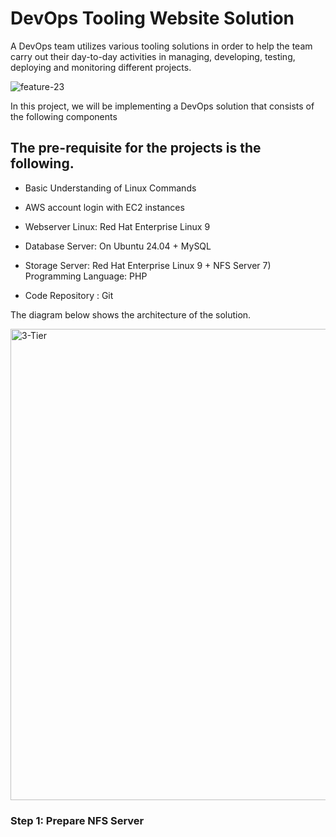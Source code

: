 # DevOps Tooling Website Solution
A DevOps team utilizes various tooling solutions in order to help the team carry out their day-to-day activities in managing, developing, testing, deploying and monitoring different projects.

![feature-23](https://github.com/sheezylion/Devops-tooling-website-solution/assets/142250556/e971b8be-6513-4bc2-9399-135b7eb4d64d)

In this project, we will be implementing a DevOps solution that consists of the following components

## The pre-requisite for the projects is the following.

- Basic Understanding of Linux Commands

- AWS account login with EC2 instances

- Webserver Linux: Red Hat Enterprise Linux 9

- Database Server: On Ubuntu 24.04 + MySQL

- Storage Server: Red Hat Enterprise Linux 9 + NFS Server 7) Programming Language: PHP

- Code Repository : Git

The diagram below shows the architecture of the solution.

<img width="754" alt="3-Tier" src="https://github.com/sheezylion/Devops-tooling-website-solution/assets/142250556/3a1a611e-5d64-46df-b150-233c51f0ba53">

### Step 1: Prepare NFS Server
